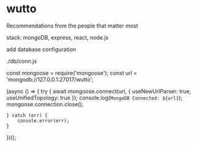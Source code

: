 # wutto
Recommendations from the people that matter most

stack: mongoDB, express, react, node.js


add database configuration

<p>
./db/conn.js

const mongoose = require('mongoose');
const url = 'mongodb://127.0.0.1:27017/wutto';

(async () => {
    try {
        await mongoose.connect(url, {
            useNewUrlParser: true,
            useUnifiedTopology: true
        });
        console.log(`MongoDB Connected: ${url}`);
       mongoose.connection.close();

    } catch (err) {
        console.error(err);
    }
})();
</p>
